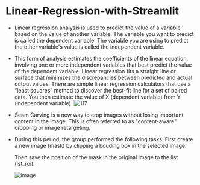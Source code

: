# Linear-Regression-with-Streamlit
- Linear regression analysis is used to predict the value of a variable based on the value of another variable. The variable you want to predict is called the dependent variable. The variable you are using to predict the other variable's value is called the independent variable.

- This form of analysis estimates the coefficients of the linear equation, involving one or more independent variables that best predict the value of the dependent variable. Linear regression fits a straight line or surface that minimizes the discrepancies between predicted and actual output values. There are simple linear regression calculators that use a “least squares” method to discover the best-fit line for a set of paired data. You then estimate the value of X (dependent variable) from Y (independent variable).
    ![117](https://user-images.githubusercontent.com/106755542/208855428-9ad38f33-5f06-4fc0-b932-7b6afe6c60eb.jpg)

- Seam Carving is a new way to crop images without losing important content in the image. This is often referred to as "content-aware" cropping or image retargeting. 
- During this period, the group performed the following tasks: 
    First create a new image (mask) by clipping a bouding box in the selected image. 
    
    Then save the position of the mask in the original image to the list (lst_roi).
    
    ![image](https://user-images.githubusercontent.com/106755542/171824069-76184d9d-e3d8-4a0c-b2a8-d89d59e3f0aa.png)
